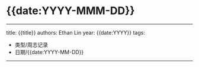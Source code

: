 # {{date:YYYY-MMM-DD}}



---
title: {{title}}
authors: Ethan Lin
year: {{date:YYYY}}
tags:
  - 类型/周志记录  
  - 日期/{{date:YYYY-MM-DD}} 
---
